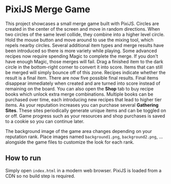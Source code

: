 # PixiJS Merge Game

This project showcases a small merge game built with PixiJS. Circles are created
in the center of the screen and move in random directions. When two circles of
the same level collide, they combine into a higher level circle. Hold the mouse
button and move around to use the mixing tool, which repels nearby circles.
Several additional item types and merge results have been introduced so there is
more variety while playing. Some advanced recipes now require spending Magic to
complete the merge. If you don't have enough Magic, those merges will fail.
Drag a finished item to the dark circle in the bottom-right corner to convert it
into score. Items that can still be merged will simply bounce off of this zone.
Recipes indicate whether the result is a final item. There are now five
possible final results. Final items disappear immediately when created and are
turned into score instead of remaining on the board.
You can also open the **Shop** tab to buy recipe books which unlock extra merge
combinations. Multiple books can be purchased over time, each introducing new
recipes that lead to higher tier items. As your reputation increases you can
purchase several **Gathering Sites**. These sites periodically generate unique
items and can be toggled on or off. Game progress such as your resources and
shop purchases is saved to a cookie so you can continue later.

The background image of the game area changes depending on your reputation
rank. Place images named `background1.png`, `background2.png`, ... alongside the
game files to customize the look for each rank.

## How to run

Simply open `index.html` in a modern web browser. PixiJS is loaded from a CDN so no build step is required.
